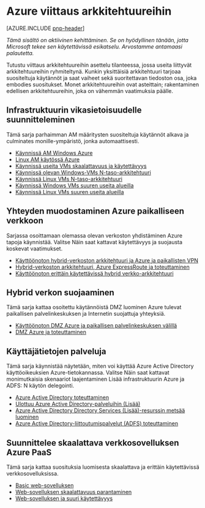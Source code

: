 
<properties
   pageTitle="Azure ohjeet | kuvioiden ja käytännöt | Microsoft Azure"
   description="Azure viittaus arkkitehtuureihin"
   services=""
   documentationCenter="na"
   authors="bennage"
   manager="marksou"
   editor=""
   tags=""/>

<tags
   ms.service="guidance"
   ms.devlang="na"
   ms.topic="article"
   ms.tgt_pltfrm="na"
   ms.workload="na"
   ms.date="10/24/2016"
   ms.author="christb"/>

# <a name="azure-reference-architectures"></a>Azure viittaus arkkitehtuureihin

[AZURE.INCLUDE [pnp-header](../../includes/guidance-pnp-header-include.md)]

_Tämä sisältö on aktiivinen kehittäminen. Se on hyödyllinen tänään, jotta Microsoft tekee sen käytettävissä esikatselu. Arvostamme antamaasi palautetta._

Tutustu viittaus arkkitehtuureihin asettelu tilanteessa, jossa useita liittyvät arkkitehtuureihin ryhmiteltynä.
Kunkin yksittäisiä arkkitehtuuri tarjoaa suositeltuja käytännöt ja saat vaiheet sekä suoritettavan tiedoston osa, joka embodies suositukset.
Monet arkkitehtuureihin ovat asteittain; rakentaminen edellisen arkkitehtuureihin, joka on vähemmän vaatimuksia päälle.

## <a name="designing-your-infrastructure-for-resiliency"></a>Infrastruktuurin vikasietoisuudelle suunnitteleminen

Tämä sarja parhaimman AM määritysten suositeltuja käytännöt alkava ja culminates monille-ympäristö, jonka automaattisesti.

- [Käynnissä AM Windows Azure](guidance-compute-single-vm.md)
- [Linux AM käytössä Azure](guidance-compute-single-vm-linux.md)
- [Käynnissä useita VMs skaalattavuus ja käytettävyys](guidance-compute-multi-vm.md)
- [Käynnissä olevan Windows-VMs N-taso-arkkitehtuuri](guidance-compute-n-tier-vm.md)
- [Käynnissä Linux VMs N-taso-arkkitehtuuri](guidance-compute-n-tier-vm-linux.md)
- [Käynnissä Windows VMs suuren useita alueilla](guidance-compute-multiple-datacenters.md)
- [Käynnissä Linux VMs suuren useita alueilla](guidance-compute-multiple-datacenters-linux.md)

## <a name="connecting-your-on-premises-network-to-azure"></a>Yhteyden muodostaminen Azure paikalliseen verkkoon

Sarjassa osoittamaan olemassa olevan verkoston yhdistäminen Azure tapoja käynnistää. Valitse Näin saat kattavat käytettävyys ja suojausta koskevat vaatimukset.

- [Käyttöönoton hybrid-verkoston arkkitehtuuri ja Azure ja paikallisten VPN](guidance-hybrid-network-vpn.md)
- [Hybrid-verkoston arkkitehtuuri, Azure ExpressRoute ja toteuttaminen](guidance-hybrid-network-expressroute.md)
- [Käyttöönoton erittäin käytettävissä hybrid verkko-arkkitehtuuri](guidance-hybrid-network-expressroute-vpn-failover.md)

## <a name="securing-your-hybrid-network"></a>Hybrid verkon suojaaminen

Tämä sarja kattaa osoitettu käytännöistä DMZ luominen Azure tulevat paikallisen palvelinkeskuksen ja Internetin suojattuja yhteyksiä.

- [Käyttöönoton DMZ Azure ja paikallisen palvelinkeskuksen välillä](guidance-iaas-ra-secure-vnet-hybrid.md)
- [DMZ Azure ja toteuttaminen](guidance-iaas-ra-secure-vnet-dmz.md)

## <a name="providing-identity-services"></a>Käyttäjätietojen palveluja

Tämä sarja käynnistää näytetään, miten voi käyttää Azure Active Directory käyttöoikeuksien Azure-tietokannassa. Valitse Näin saat kattavat monimutkaisia skenaariot laajentaminen Lisää infrastruktuurin Azure ja ADFS: N käytön delegointi.

- [Azure Active Directory toteuttaminen](./guidance-identity-aad.md)
- [Ulottuu Azure Active Directory-palveluihin (Lisää)](./guidance-identity-adds-extend-domain.md)
- [Azure Active Directory Directory Services (Lisää)-resurssin metsää luominen](./guidance-identity-adds-resource-forest.md)
- [Azure Active Directory-liittoutumispalvelut (ADFS) toteuttaminen](./guidance-identity-adfs.md)

## <a name="architecting-scalable-web-application-using-azure-paas"></a>Suunnittelee skaalattava verkkosovelluksen Azure PaaS

Tämä sarja kattaa suosituksia luomisesta skaalattava ja erittäin käytettävissä verkkosovelluksissa. 

- [Basic web-sovelluksen](guidance-web-apps-basic.md)
- [Web-sovelluksen skaalattavuus parantaminen](guidance-web-apps-scalability.md)
- [Web-sovelluksen ja suuri käytettävyys](guidance-web-apps-multi-region.md)
